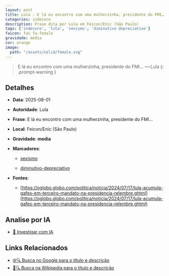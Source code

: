 ```yaml
---
layout: post
title: Lula - E lá eu encontro com uma mulherzinha, presidente do FMI…...
categories: indecoro
description: Frase dita por Lula em Feicon/Enic (São Paulo)
tags: ['indecoro', 'lula', 'sexismo', 'diminutivo depreciativo']
faicon: fas fa-female
gravidade: media
cor: orange
image:
  path: "/assets/solid/female.svg"
---
```


> E lá eu encontro com uma mulherzinha, presidente do FMI… ~~Lula
{: .prompt-warning }

## Detalhes
- **Data**: 2025-08-01
- **Autoridade**: Lula
- **Frase**: E lá eu encontro com uma mulherzinha, presidente do FMI…
- **Local**: Feicon/Enic (São Paulo)
- **Gravidade**: **media** <i class="fas fa-female"></i>

- **Marcadores**: 

   - [sexismo](/tags/sexismo/)

   - [diminutivo-depreciativo](/tags/diminutivo-depreciativo/)
- **Fontes**:
  - [https://oglobo.globo.com/politica/noticia/2024/07/17/lula-acumula-gafes-em-terceiro-mandato-na-presidencia-relembre.ghtml](https://oglobo.globo.com/politica/noticia/2024/07/17/lula-acumula-gafes-em-terceiro-mandato-na-presidencia-relembre.ghtml)

## Analise por IA
- [🤖 Investigar com IA](https://www.perplexity.ai/search?q=%22Lula%22%2BE%20l%C3%A1%20eu%20encontro%20com%20uma%20mulherzinha%2C%20presidente%20do%20FMI%E2%80%A6%2BFeicon/Enic%20%28S%C3%A3o%20Paulo%29)

## Links Relacionados
- [🌐🔍 Busca no Google para o título e descrição](https://www.google.com/search?q=%22Lula%22%2BE%20l%C3%A1%20eu%20encontro%20com%20uma%20mulherzinha%2C%20presidente%20do%20FMI%E2%80%A6%2BFeicon/Enic%20%28S%C3%A3o%20Paulo%29)
- [📖🔍 Busca na Wikipedia para o título e descrição](https://pt.wikipedia.org/w/index.php?search=%22Lula%22%2BE%20l%C3%A1%20eu%20encontro%20com%20uma%20mulherzinha%2C%20presidente%20do%20FMI%E2%80%A6%2BFeicon/Enic%20%28S%C3%A3o%20Paulo%29)

